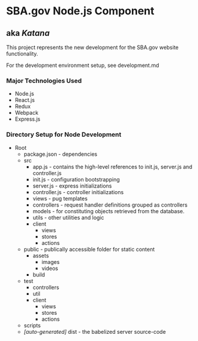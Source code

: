 #  SBA.gov Node.js Component
## aka *Katana*

This project represents the new development for the SBA.gov website functionality.

For the development environment setup, see development.md

### Major Technologies Used
* Node.js
* React.js
* Redux
* Webpack
* Express.js


### Directory Setup for Node Development

* Root
    * package.json - dependencies
    * src
        * app.js - contains the high-level references to init.js, server.js and controller.js
        * init.js - configuration bootstrapping
        * server.js - express initializations
        * controller.js - controller initializations
        * views - pug templates
        * controllers - request handler definitions grouped as controllers
        * models - for constituting objects retrieved from the database.
        * utils - other utilities and logic
        * client
            * views
            * stores
            * actions
    * public - publically accessible folder for static content
        * assets
            * images
            * videos
        * build
    * test
        * controllers
        * util
        * client
            * views
            * stores
            * actions
    * scripts
    * *[auto-generated]* dist - the babelized server source-code
